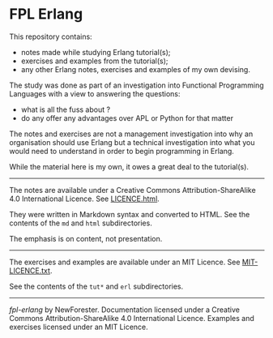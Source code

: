 <!-- fpl-erlang by NewForester:  notes and examples of Erlang -->

# FPL Erlang

This repository contains:

  * notes made while studying Erlang tutorial(s);
  * exercises and examples from the tutorial(s);
  * any other Erlang notes, exercises and examples of my own devising.

The study was done as part of an investigation into Functional Programming Languages with a view to answering the questions:

  * what is all the fuss about ?
  * do any offer any advantages over APL or Python for that matter

The notes and exercises are not a management investigation into why an organisation should use Erlang
but a technical investigation into what you would need to understand in order to begin programming in Erlang.

While the material here is my own, it owes a great deal to the tutorial(s).

---

The notes are available under a Creative Commons Attribution-ShareAlike 4.0 International Licence.
See [LICENCE.html](LICENCE.html).

They were written in Markdown syntax and converted to HTML.
See the contents of the `md` and `html` subdirectories.

The emphasis is on content, not presentation.

---

The exercises and examples are available under an MIT Licence.
See [MIT-LICENCE.txt](MIT-LICENCE.txt).

See the contents of the `tut*` and `erl` subdirectories.

---

*fpl-erlang* by NewForester.
Documentation licensed under a Creative Commons Attribution-ShareAlike 4.0 International Licence.
Examples and exercises licensed under an MIT Licence.

<!-- EOF -->

